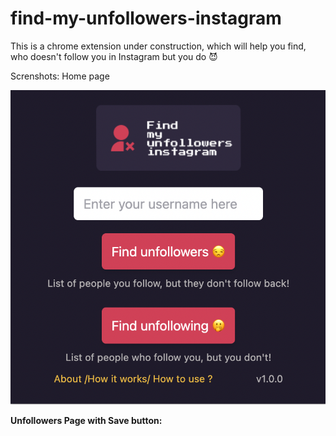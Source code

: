 # find-my-unfollowers-instagram

This is a chrome extension under construction, which will help you find, who doesn't follow you in Instagram but you do 😈

Screnshots:
Home page

![](assets/20210916_002456_demo1.png)

**Unfollowers Page with Save button:**
